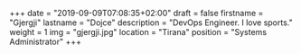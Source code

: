 +++
date = "2019-09-09T07:08:35+02:00"
draft = false
firstname = "Gjergji"
lastname = "Dojce"
description = "DevOps Engineer. I love sports."
weight = 1
img = "gjergji.jpg"
location = "Tirana"
position = "Systems Administrator"
+++
